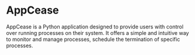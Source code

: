 # AppCease
AppCease is a Python application designed to provide users with control over running processes on their system. It offers a simple and intuitive way to monitor and manage processes, schedule the termination of specific processes.
